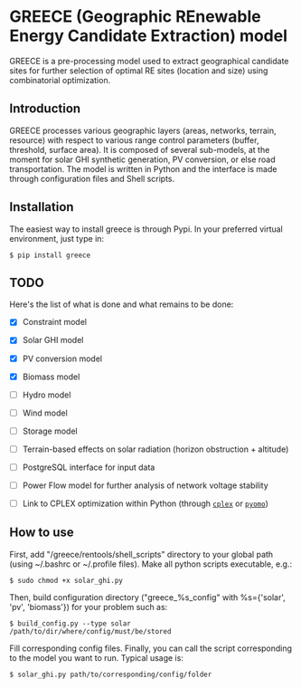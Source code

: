 # GREECE (Geographic REnewable Energy Candidate Extraction) model

GREECE is a pre-processing model used to extract geographical candidate sites for further selection of optimal RE sites (location and size) using combinatorial optimization.


## Introduction

GREECE processes various geographic layers (areas, networks, terrain, resource) with respect to various range control parameters (buffer, threshold, surface area).
It is composed of several sub-models, at the moment for solar GHI synthetic generation, PV conversion, or else road transportation.
The model is written in Python and the interface is made through configuration files and Shell scripts.

## Installation

The easiest way to install greece is through Pypi. In your preferred virtual environment, just type in:

``$ pip install greece``


## TODO
Here's the list of what is done and what remains to be done:
- [x] Constraint model
- [x] Solar GHI model
- [x] PV conversion model
- [x] Biomass model
- [ ] Hydro model
- [ ] Wind model
- [ ] Storage model
- [ ] Terrain-based effects on solar radiation (horizon obstruction + altitude)
- [ ] PostgreSQL interface for input data
- [ ] Power Flow model for further analysis of network voltage stability
- [ ] Link to CPLEX optimization within Python (through [``cplex``](https://pypi.org/project/cplex/) or [``pyomo``](http://www.pyomo.org/))



## How to use
First, add "/greece/rentools/shell_scripts" directory to your global path (using ~/.bashrc or ~/.profile files).
Make all python scripts executable, e.g.:

``$ sudo chmod +x solar_ghi.py``

Then, build configuration directory ("greece_%s_config" with %s={'solar', 'pv', 'biomass'}) for your problem such as:

``$ build_config.py --type solar /path/to/dir/where/config/must/be/stored``

Fill corresponding config files. Finally, you can call the script corresponding to the model you want to run. Typical usage is:

``$ solar_ghi.py path/to/corresponding/config/folder``